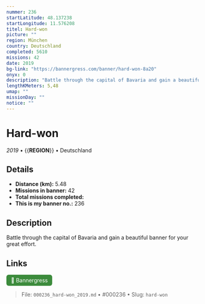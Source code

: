 ```yaml
---
nummer: 236
startLatitude: 48.137238
startLongitude: 11.576208
titel: Hard-won
picture: ""
region: München
country: Deutschland
completed: 5610
missions: 42
date: 2019
bg-link: "https://bannergress.com/banner/hard-won-8a20"
onyx: 0
description: "Battle through the capital of Bavaria and gain a beautiful banner for your great effort."
lengthKMeters: 5,48
umap: ""
missionDay: ""
notice: ""
---
```

# Hard-won

*2019* • {{__REGION__}} • Deutschland





## Details
- **Distance (km):** 5.48
- **Missions in banner:** 42
- **Total missions completed:** 
- **This is my banner no.:** 236



## Description
Battle through the capital of Bavaria and gain a beautiful banner for your great effort.



## Links
<a href="https://bannergress.com/banner/hard-won-8a20" target="_blank" style="display:inline-block;margin-right:8px;padding:6px 12px;background:#3c8b3c;color:#fff;text-decoration:none;border-radius:6px;">🔗 Bannergress</a>



> File: `000236_hard-won_2019.md` • #000236 • Slug: `hard-won`
